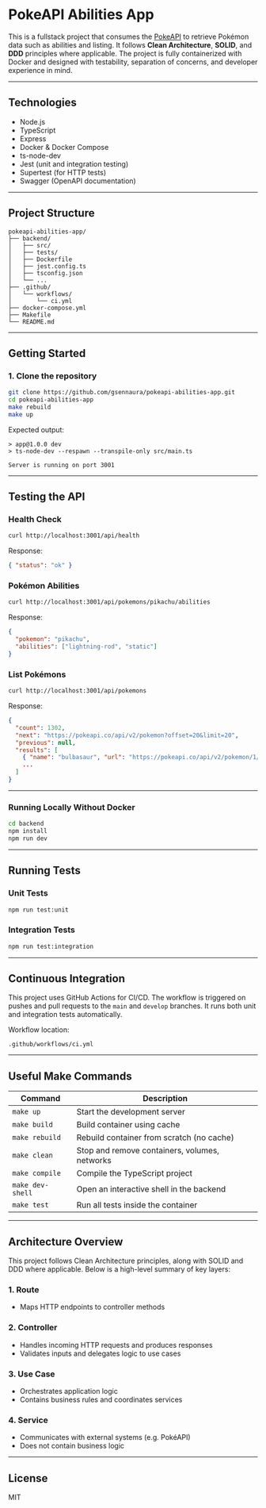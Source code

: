 # PokeAPI Abilities App

This is a fullstack project that consumes the [PokeAPI](https://pokeapi.co) to retrieve Pokémon data such as abilities and listing. It follows **Clean Architecture**, **SOLID**, and **DDD** principles where applicable. The project is fully containerized with Docker and designed with testability, separation of concerns, and developer experience in mind.

---

## Technologies

- Node.js
- TypeScript
- Express
- Docker & Docker Compose
- ts-node-dev
- Jest (unit and integration testing)
- Supertest (for HTTP tests)
- Swagger (OpenAPI documentation)

---

## Project Structure

```
pokeapi-abilities-app/
├── backend/
│   ├── src/
│   ├── tests/
│   ├── Dockerfile
│   ├── jest.config.ts
│   ├── tsconfig.json
│   └── ...
├── .github/
│   └── workflows/
│       └── ci.yml
├── docker-compose.yml
├── Makefile
└── README.md
```

---

## Getting Started

### 1. Clone the repository

```bash
git clone https://github.com/gsennaura/pokeapi-abilities-app.git
cd pokeapi-abilities-app
make rebuild
make up
```

Expected output:

```
> app@1.0.0 dev
> ts-node-dev --respawn --transpile-only src/main.ts

Server is running on port 3001
```

---

## Testing the API

### Health Check

```bash
curl http://localhost:3001/api/health
```

Response:

```json
{ "status": "ok" }
```

### Pokémon Abilities

```bash
curl http://localhost:3001/api/pokemons/pikachu/abilities
```

Response:

```json
{
  "pokemon": "pikachu",
  "abilities": ["lightning-rod", "static"]
}
```

### List Pokémons

```bash
curl http://localhost:3001/api/pokemons
```

Response:

```json
{
  "count": 1302,
  "next": "https://pokeapi.co/api/v2/pokemon?offset=20&limit=20",
  "previous": null,
  "results": [
    { "name": "bulbasaur", "url": "https://pokeapi.co/api/v2/pokemon/1/" },
    ...
  ]
}
```

---

### Running Locally Without Docker

```bash
cd backend
npm install
npm run dev
```

---

## Running Tests

### Unit Tests

```bash
npm run test:unit
```

### Integration Tests

```bash
npm run test:integration
```

---

## Continuous Integration

This project uses GitHub Actions for CI/CD. The workflow is triggered on pushes and pull requests to the `main` and `develop` branches. It runs both unit and integration tests automatically.

Workflow location:
```
.github/workflows/ci.yml
```

---

## Useful Make Commands

| Command          | Description                                     |
|------------------|-------------------------------------------------|
| `make up`        | Start the development server                    |
| `make build`     | Build container using cache                     |
| `make rebuild`   | Rebuild container from scratch (no cache)       |
| `make clean`     | Stop and remove containers, volumes, networks   |
| `make compile`   | Compile the TypeScript project                  |
| `make dev-shell` | Open an interactive shell in the backend        |
| `make test`      | Run all tests inside the container              |

---

## Architecture Overview

This project follows Clean Architecture principles, along with SOLID and DDD where applicable. Below is a high-level summary of key layers:

### 1. Route
- Maps HTTP endpoints to controller methods

### 2. Controller
- Handles incoming HTTP requests and produces responses
- Validates inputs and delegates logic to use cases

### 3. Use Case
- Orchestrates application logic
- Contains business rules and coordinates services

### 4. Service
- Communicates with external systems (e.g. PokéAPI)
- Does not contain business logic

---

## License

MIT